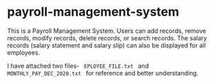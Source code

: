 # payroll-management-system

This is a Payroll Management System. Users can add records, remove records, modify records, delete records, or search records. The salary records (salary statement and salary slip) can also be displayed for all employees.

I have attached two files- <code> EPLOYEE_FILE.txt </code> and <code> MONTHLY_PAY_DEC_2020.txt </code> for reference and better understanding.
